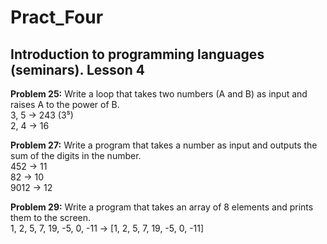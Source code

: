 # Pract_Four
## Introduction to programming languages (seminars). Lesson 4

**Problem 25:** Write a loop that takes two numbers (A and B) as input and raises A to the power of B.
</br>3, 5 -> 243 (3⁵)
</br>2, 4 -> 16

**Problem 27:** Write a program that takes a number as input and outputs the sum of the digits in the number.
</br>452 -> 11
</br>82 -> 10
</br>9012 -> 12

**Problem 29:** Write a program that takes an array of 8 elements and prints them to the screen.
</br>1, 2, 5, 7, 19, -5, 0, -11 -> [1, 2, 5, 7, 19, -5, 0, -11]
